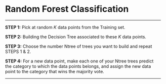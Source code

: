 # Random Forest Classification
<hr>

**STEP 1:** Pick at random *K* data points from the Training set.

**STEP 2:** Building the Decision Tree associated to these *K* data points.

**STEP 3:** Choose the number Ntree of trees you want to build and repeat STEPS 1 & 2.

**STEP 4:** For a new data point, make each one of your Ntree trees predict the category to which the data points belongs, and assign the new data point to the category that wins the majority vote.
<hr>